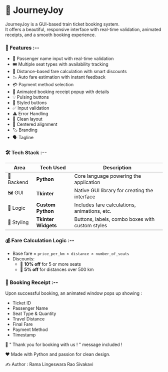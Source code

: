 # 🚆 JourneyJoy  

JourneyJoy is a GUI-based train ticket booking system.  
It offers a beautiful, responsive interface with real-time validation, animated receipts, and a smooth booking experience.

### 🎯 Features :--

- 👤 Passenger name input with real-time validation  
- 🎟️ Multiple seat types with availability tracking  
- 📏 Distance-based fare calculation with smart discounts  
- 📉 Auto fare estimation with instant feedback  
- 💳 Payment method selection
- 📃 Animated booking receipt popup with details  
- 💡 Pulsing buttons
- 🎨 Styled buttons  
- ✅ Input validation
- ⚠️ Error Handling  
- 🧼 Clean layout
- 🎯 Centered alignment
- 🏷️ Branding
- 🗣️ Tagline

### 🛠️ Tech Stack :--

| Area        | Tech Used            | Description                                  |
|-------------|----------------------|----------------------------------------------|
| 🐍 Backend   | **Python**           | Core language powering the application       |
| 🖼️ GUI       | **Tkinter**          | Native GUI library for creating the interface|
| 🧠 Logic     | **Custom Python**    | Includes fare calculations, animations, etc. |
| 🎨 Styling   | **Tkinter Widgets**  | Buttons, labels, combo boxes with custom styles |

### 💰 Fare Calculation Logic :--

- Base fare = `price_per_km × distance × number_of_seats`
- Discounts:
  - 🎁 **10% off** for 5 or more seats
  - 🎁 **5% off** for distances over 500 km

### 🧾 Booking Receipt :--

Upon successful booking, an animated window pops up showing :

- Ticket ID  
- Passenger Name  
- Seat Type & Quantity  
- Travel Distance  
- Final Fare  
- Payment Method  
- Timestamp
 
🎉 " Thank you for booking with us ! " message included !
  
❤️ Made with Python and passion for clean design.

✍️ Author :
Rama Lingeswara Rao Sivakavi
